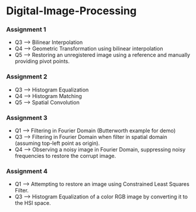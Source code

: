 # Digital-Image-Processing

### Assignment 1
+ Q3 --> Bilinear Interpolation
+ Q4 --> Geometric Transformation using bilinear interpolation
+ Q5 --> Restoring an unregistered image using a reference and manually providing pivot points.

### Assignment 2
+ Q3 --> Histogram Equalization
+ Q4 --> Histogram Matching
+ Q5 --> Spatial Convolution

### Assignment 3
+ Q1 --> Filtering in Fourier Domain (Butterworth example for demo)
+ Q3 --> Filtering in Fourier Domain when filter in spatial domain (assuming top-left point as origin).
+ Q4 --> Observing a noisy image in Fourier Domain, suppressing noisy frequencies to restore the corrupt image.

### Assignment 4
+ Q1 --> Attempting to restore an image using Constrained Least Squares Filter.
+ Q3 --> Histogram Equalization of a color RGB image by converting it to the HSI space.
